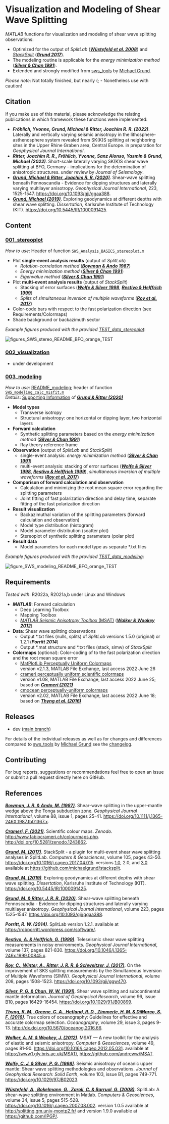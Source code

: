 # Visualization and Modeling of Shear Wave Splitting

_MATLAB_ functions for visualization and modeling of shear wave splitting observations:
- Optimized for the output of _SplitLab_ ([**_Wüstefeld et al. 2008_**](https://doi.org/10.1016/j.cageo.2007.08.002)) and [_StackSplit_](https://github.com/michaelgrund/stacksplit) ([**_Grund 2017_**](https://doi.org/10.1016/j.cageo.2017.04.015)).
- The modeling routine is applicable for the _energy minimization method_ ([**_Silver & Chan 1991_**](https://doi.org/10.1029/91JB00899)).
- Extended and strongly modified from [sws_tools](https://github.com/michaelgrund/sws_tools) by [Michael Grund](https://github.com/michaelgrund).

_Please note_: Not totally finished, but nearly (; - Nonetheless use with caution!


## Citation

If you make use of this material, please acknowledge the relating publications in which framework these functions were implemented:

- **_Fröhlich, Yvonne, Grund, Michael & Ritter, Joachim R. R. (2022)_**. Laterally and vertically varying seismic anisotropy in the lithosphere-asthenosphere system revealed from SK(K)S splitting at neighboring sites in the Upper Rhine Graben area, Central Europe. in preparation for *Geophysical Journal International*.
- **_Ritter, Joachim R. R., Fröhlich, Yvonne, Sanz Alonso, Yasmin & Grund, Michael (2022)_**. Short-scale laterally varying SK(K)S shear wave splitting at BFO, Germany – implications for the determination of anisotropic structures. under review by *Journal of Seismology*.
- [**_Grund, Michael & Ritter, Joachim R. R. (2020)_**](https://doi.org/10.1093/gji/ggaa388). Shear-wave splitting beneath Fennoscandia - Evidence for dipping structures and laterally varying multilayer anisotropy. *Geophysical Journal International*, 223, 1525-1547. https://doi.org/10.1093/gji/ggaa388.
- [**_Grund, Michael (2019)_**](https://doi.org/10.5445/IR/1000091425). Exploring geodynamics at different depths with shear wave splitting. *Dissertation*, Karlsruhe Institute of Technology (KIT). https://doi.org/10.5445/IR/1000091425.

<!---
Furthermore you can cite the [Zenodo Doi]() given above.
-->


## Content

### **[001_stereoplot](https://github.com/yvonnefroehlich/sws-visualization-and-modeling/tree/main/001_stereoplot)**

 _How to use_: Header of function [`SWS_Analysis_BASICS_stereoplot.m`](https://github.com/yvonnefroehlich/sws-visualization-and-modeling/blob/main/001_stereoplot/SWS_Analysis_BASICS_stereoplot.m)

- Plot **single-event analysis results** (output of _SplitLab_)
  - _Rotation-correlation method_ ([**_Bowman & Ando 1987_**]( https://doi.org/10.1111/j.1365-246X.1987.tb01367.x.))
  - _Energy minimization method_ ([**_Silver & Chan 1991_**](https://doi.org/10.1029/91JB00899))
  - _Eigenvalue method_ ([**_Silver & Chan 1991_**](https://doi.org/10.1029/91JB00899))
- Plot **multi-event analysis results** (output of _StackSplit_)
  - Stacking of error surfaces ([**_Wolfe & Silver 1998_**](https://doi.org/10.1029/97JB02023), [**_Restivo & Helffrich 1999_**](https://doi.org/10.1046/j.1365-246x.1999.00845.x))
  - _Splits_ of _simultaneous inversion of multiple waveforms_ ([**_Roy et al. 2017_**](https://doi.org/10.1029/91JB00899))
- Color-code bars with respect to the fast polarization direction (see Requirements/Colormaps)
- Shade background or backazimuth sector

_Example figures produced with the provided [TEST_data_stereoplot](https://github.com/yvonnefroehlich/sws-visualization-and-modeling/tree/main/001_stereoplot/TEST_data_stereoplot)_:

![figures_SWS_stereo_README_BFO_orange_TEST](https://user-images.githubusercontent.com/94163266/184113942-68515d2a-33ab-4b13-af21-342f5dbf2bde.png)

### **[002_visualization](https://github.com/yvonnefroehlich/sws-visualization-and-modeling/tree/main/002_visualization)**

- under development

<!---
_How to use_:

- xxx
- xxx

_Example figures produced with the provided [Test_data_visualization]()_:
-->

### **[003_modeling](https://github.com/yvonnefroehlich/sws-visualization-and-modeling/tree/main/003_modeling)**

_How to use_: [README_modeling](); header of function [`SWS_modeling_calc_misfit.m`]()\
_Details_: [Supporting Information](https://academic.oup.com/gji/article/223/3/1525/5893297#supplementary-data) of [**_Grund & Ritter (2020)_**](https://doi.org/10.1093/gji/ggaa388)

- **Model types**
  - Transverse isotropy
  - Structural anisotropy: one horizontal or dipping layer, two horizontal layers
- **Forward calculation**
  - Synthetic splitting parameters based on the _energy minimization method_ ([**_Silver & Chan 1991_**](https://doi.org/10.1029/91JB00899))
  - Ray theory reference frame
- **Observation** (output of _SplitLab_ and _StackSplit_)
  - single-event analysis: _energy minimization method_ ([**_Silver & Chan 1991_**](https://doi.org/10.1029/91JB00899))
  - multi-event analysis:
    stacking of error surfaces ([**_Wolfe & Silver 1998_**](https://doi.org/10.1029/97JB02023), [**_Restivo & Helffrich 1999_**](https://doi.org/10.1046/j.1365-246x.1999.00845.x)),
    _simultaneous inversion of multiple waveforms_ ([**_Roy et al. 2017_**](https://doi.org/10.1029/91JB00899))
- **Comparison of forward calculation and observation**
  - Calculation and minimizing the root mean square error regarding the splitting parameters
  - Joint fitting of fast polarization direction and delay time, separate fitting of the fast polarization direction
- **Result visualization**
  - Backazimuthal variation of the splitting parameters (forward calculation and observation)
  - Model type distribution (histogram)
  - Model parameter distribution (scatter plot)
  - Stereoplot of synthetic splitting parameters (polar plot)
- **Result data**
  - Model parameters for each model type as separate *.txt files

_Example figures produced with the provided [TEST_data_modeling](https://github.com/yvonnefroehlich/sws-visualization-and-modeling/tree/main/003_modeling/TEST_data_modeling)_:

![figure_SWS_modeling_README_BFO_orange_TEST](https://user-images.githubusercontent.com/94163266/183926434-f510331c-0ded-4fb9-9867-b30727568432.png)


## Requirements

_Tested with_: R2022a, R2021a,b under Linux and Windows

- **_MATLAB_**: Forward calculation
  - Deep Learning Toolbox
  - Mapping Toolbox
  - [_MATLAB Seismic Anisotropy Toolbox_ (MSAT)](https://www1.gly.bris.ac.uk/MSAT/) ([**_Walker & Wookey 2012_**](https://doi.org/10.1016/j.cageo.2012.05.031))
- **Data**: Shear wave splitting observations
  - Output *.txt files (nulls, splits) of _SplitLab_ versions 1.5.0 (original) or 1.2.1 (**_Porritt 2014_**)
  - Output *.mat structure and *.txt files (stack, simw) of _StackSplit_
- **Colormaps** (optional): Color-coding of to the fast polarization direction and the root mean square error
  - [MatPlotLib Perceptually Uniform Colormaps](https://de.mathworks.com/matlabcentral/fileexchange/62729-matplotlib-perceptually-uniform-colormaps)\
    version v2.1.3, MATLAB File Exchange, last access 2022 June 26
  - [crameri perceptually uniform scientific colormaps](https://de.mathworks.com/matlabcentral/fileexchange/68546-crameri-perceptually-uniform-scientific-colormaps)\
    version v1.08, MATLAB File Exchange, last access 2022 June 25; based on [**_Crameri (2021)_**](http://doi.org/10.5281/zenodo.1243862)
  - [cmocean perceptually-uniform colormaps](https://de.mathworks.com/matlabcentral/fileexchange/57773-cmocean-perceptually-uniform-colormaps)\
    version v2.02, MATLAB File Exchange, last access 2022 June 18; based on [**_Thyng et al. (2016)_**](http://dx.doi.org/10.5670/oceanog.2016.66)


## Releases

- dev ([main branch](https://github.com/yvonnefroehlich/sws-visualization-and-modeling/tree/main))
<!---
- [v1.0]()
-->

For details of the individual releases as well as for changes and differences compared to [sws_tools](https://github.com/michaelgrund/sws_tools) by [Michael Grund](https://github.com/michaelgrund) see the [changelog]().


## Contributing

For bug reports, suggestions or recommendations feel free to open an issue or submit a pull request directly here on GitHub.


## References

[**_Bowman, J. R. & Ando, M. (1987)_**](https://doi.org/10.1111/j.1365-246X.1987.tb01367.x).
Shear-wave splitting in the upper-mantle wedge above the Tonga subduction zone.
*Geophysical Journal International*, volume 88, issue 1, pages 25-41.
https://doi.org/10.1111/j.1365-246X.1987.tb01367.x.

[**_Crameri, F. (2021)_**](http://doi.org/10.5281/zenodo.1243862).
Scientific colour maps. *Zenodo*. http://www.fabiocrameri.ch/colourmaps.php. http://doi.org/10.5281/zenodo.1243862.

[**_Grund, M. (2017)_**](https://doi.org/10.1016/j.cageo.2017.04.015).
StackSplit - a plugin for multi-event shear wave splitting analyses in SplitLab.
*Computers & Geosciences*, volume 105, pages 43-50.
https://doi.org/10.1016/j.cageo.2017.04.015.
versions [1.0](https://doi.org/10.5281/zenodo.464385), 2.0, and [3.0](https://doi.org/10.5281/zenodo.5802051)
available at https://github.com/michaelgrund/stacksplit.

[**_Grund, M. (2019)_**](https://doi.org/10.5445/IR/1000091425).
Exploring geodynamics at different depths with shear wave splitting.
*Dissertation*, Karlsruhe Institute of Technology (KIT). https://doi.org/10.5445/IR/1000091425.

[**_Grund, M. & Ritter, J. R. R. (2020)_**](https://doi.org/10.1093/gji/ggaa388).
Shear-wave splitting beneath Fennoscandia - Evidence for dipping structures and laterally varying multilayer anisotropy.
*Geophysical Journal International*, volume 223, pages 1525-1547.
https://doi.org/10.1093/gji/ggaa388.

**_Porritt, R. W. (2014)_**. SplitLab version 1.2.1.
available at https://robporritt.wordpress.com/software/.

[**_Restivo, A. & Helffrich, G. (1999)_**](https://doi.org/10.1046/j.1365-246x.1999.00845.x).
Teleseismic shear wave splitting measurements in noisy environments.
*Geophysical Journal International*, volume 137, pages 821-830.
https://doi.org/10.1046/j.1365-246x.1999.00845.x.

[**_Roy, C., Winter, A., Ritter, J. R. R. & Schweitzer, J. (2017)_**](https://doi.org/10.1093/gji/ggw470).
On the improvement of SKS splitting measurements by the Simultaneous Inversion of Multiple Waveforms (SIMW).
*Geophysical Journal International*, volume 208, pages 1508-1523.
https://doi.org/10.1093/gji/ggw470.

[**_Silver, P. G. & Chan, W. W. (1991)_**](https://doi.org/10.1029/91JB00899).
Shear wave splitting and subcontinental mantle deformation.
*Journal of Geophysical Research*, volume 96, issue B10, pages 16429-16454.
https://doi.org/10.1029/91JB00899.

[**_Thyng, K. M., Greene, C. A., Hetland, R. D., Zimmerle, H. M. & DiMarco, S. F. (2016)_**](http://dx.doi.org/10.5670/oceanog.2016.66).
True colors of oceanography: Guidelines for effective and accurate colormap selection.
*Oceanography*, volume 29, issue 3, pages 9-13.
http://dx.doi.org/10.5670/oceanog.2016.66.

[**_Walker, A. M. & Wookey, J. (2012)_**](https://doi.org/10.1016/j.cageo.2012.05.031).
MSAT — A new toolkit for the analysis of elastic and seismic anisotropy.
*Computer & Geosciences*, volume 49, pages 81-90.
https://doi.org/10.1016/j.cageo.2012.05.031.
available at https://www1.gly.bris.ac.uk/MSAT/, https://github.com/andreww/MSAT.

[**_Wolfe, C. J. & Silver, P. G. (1998)_**](https://doi.org/10.1029/97JB02023).
Seismic anisotropy of oceanic upper mantle: Shear wave splitting methodologies and observations.
*Journal of Geophysical Research: Solid Earth*, volume 103, issue B1, pages 749-771.
https://doi.org/10.1029/97JB02023.

[**_Wüstefeld, A., Bokelmann, G., Zaroli, C. & Barruol, G. (2008)_**](https://doi.org/10.1016/j.cageo.2007.08.002).
SplitLab: A shear-wave splitting environment in Matlab.
*Computers & Geosciences*, volume 34, issue 5, pages 515-528.
https://doi.org/10.1016/j.cageo.2007.08.002.
version 1.0.5 available at http://splitting.gm.univ-montp2.fr/ and version 1.9.0 available at https://github.com/IPGP/.
